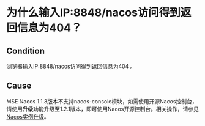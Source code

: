 # 为什么输入IP:8848/nacos访问得到返回信息为404？

## Condition

浏览器输入IP:8848/nacos访问得到返回信息为404 。

## Cause

MSE Nacos 1.1.3版本不支持nacos-console模块，如需使用开源Nacos控制台，请使用**升级**功能升级至1.2.1版本，即可使用Nacos开源控制台。相关操作，请参见[Nacos实例升级](/cn.zh-CN/用户指南/微服务组件托管/实例升级（Nacos）.md)。

